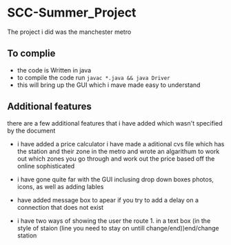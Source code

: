 # SCC-Summer_Project 
The project i did was the manchester metro


## To complie
- the code is Written in java
- to compile the code run `javac *.java && java Driver`
- this will bring up the GUI which i mave made easy to understand

## Additional features 

there are a few additional features that i have added which wasn't specified by the document

- i have added a price calculator i have made a aditional cvs file which has the station and their zone in the metro and wrote an algarithum to work out which zones you go through and work out the price based off the online sophisticated

- i have gone quite far with the GUI inclusing drop down boxes photos, icons, as well as adding lables 

- have added message box to apear if you try to add a delay on a connection that does not exist

- i have two ways of showing the user the route 1. in a text box (in the style of staion (line you need to stay on untill change/end))end/change station

